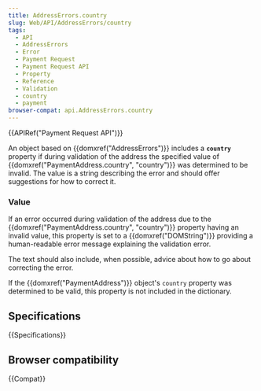 ```yaml
---
title: AddressErrors.country
slug: Web/API/AddressErrors/country
tags:
  - API
  - AddressErrors
  - Error
  - Payment Request
  - Payment Request API
  - Property
  - Reference
  - Validation
  - country
  - payment
browser-compat: api.AddressErrors.country
---
```

{{APIRef("Payment Request API")}}

An object based on {{domxref("AddressErrors")}} includes a **`country`** property if during validation of the address the specified value of {{domxref("PaymentAddress.country", "country")}} was determined to be invalid. The value is a string describing the error and should offer suggestions for how to correct it.

### Value

If an error occurred during validation of the address due to the {{domxref("PaymentAddress.country", "country")}} property having an invalid value, this property is set to a {{domxref("DOMString")}} providing a human-readable error message explaining the validation error.

The text should also include, when possible, advice about how to go about correcting the error.

If the {{domxref("PaymentAddress")}} object's `country` property was determined to be valid, this property is not included in the dictionary.

## Specifications

{{Specifications}}

## Browser compatibility

{{Compat}}
